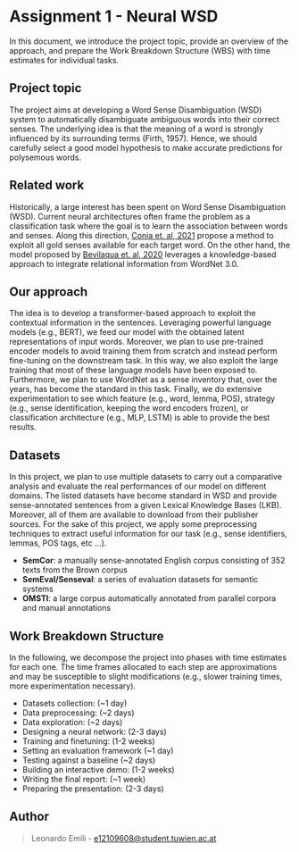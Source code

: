# Assignment 1 - Neural WSD
In this document, we introduce the project topic, provide an overview of the approach, and prepare the Work Breakdown Structure (WBS) with time estimates for individual tasks.

## Project topic
The project aims at developing a Word Sense Disambiguation (WSD) system to automatically disambiguate ambiguous words into their correct senses. The underlying idea is that the meaning of a word is strongly influenced by its surrounding terms (Firth, 1957). Hence, we should carefully select a good model hypothesis to make accurate predictions for polysemous words.

## Related work
Historically, a large interest has been spent on Word Sense Disambiguation (WSD). Current neural architectures often frame the problem as a classification task where the goal is to learn the association between words and senses. Along this direction, [Conia et. al, 2021](https://aclanthology.org/2021.eacl-main.286) propose a method to exploit all gold senses available for each target word. On the other hand, the model proposed by [Bevilaqua et. al, 2020](https://aclanthology.org/2020.acl-main.255.pdf) leverages a knowledge-based approach to integrate relational information from WordNet 3.0.

## Our approach
The idea is to develop a transformer-based approach to exploit the contextual information in the sentences. Leveraging powerful language models (e.g., BERT), we feed our model with the obtained latent representations of input words. Moreover, we plan to use pre-trained encoder models to avoid training them from scratch and instead perform fine-tuning on the downstream task. In this way, we also exploit the large training that most of these language models have been exposed to. Furthermore, we plan to use WordNet as a sense inventory that, over the years, has become the standard in this task. Finally, we do extensive experimentation to see which feature (e.g., word, lemma, POS), strategy (e.g., sense identification, keeping the word encoders frozen), or classification architecture (e.g., MLP, LSTM) is able to provide the best results.

## Datasets
In this project, we plan to use multiple datasets to carry out a comparative analysis and evaluate the real performances of our model on different domains. The listed datasets have become standard in WSD and provide sense-annotated sentences from a given Lexical Knowledge Bases (LKB). Moreover, all of them are available to download from their publisher sources. For the sake of this project, we apply some preprocessing techniques to extract useful information for our task (e.g., sense identifiers, lemmas, POS tags, etc ...).
- **SemCor**: a manually sense-annotated English corpus consisting of 352 texts from the Brown corpus
- **SemEval/Senseval**: a series of evaluation datasets for semantic systems
- **OMSTI**: a large corpus automatically annotated from parallel corpora and manual annotations

## Work Breakdown Structure
In the following, we decompose the project into phases with time estimates for each one. The time frames allocated to each step are approximations and may be susceptible to slight modifications (e.g., slower training times, more experimentation necessary).
- Datasets collection:  (~1 day)
- Data preprocessing:  (~2 days)
- Data exploration: (~2 days)
- Designing a neural network: (2-3 days)
- Training and finetuning: (1-2 weeks)
- Setting an evaluation framework (~1 day)
- Testing against a baseline (~2 days)
- Building an interactive demo: (1-2 weeks)
- Writing the final report: (~1 week)
- Preparing the presentation: (2-3 days)

## Author
> Leonardo Emili - e12109608@student.tuwien.ac.at